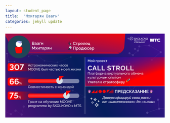 ```yaml
---
layout: student_page
title:  "Мхитарян Ваагн"
categories: jekyll update
---
```

<img class="img-fluid" src="/img/posts/Мхитарян Ваагн.png" alt="moove-2">
